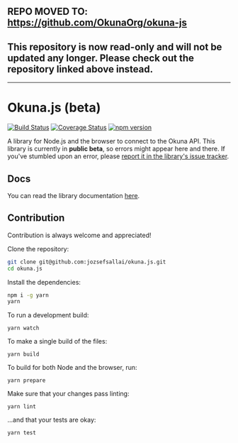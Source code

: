 ## REPO MOVED TO: https://github.com/OkunaOrg/okuna-js
## This repository is now read-only and will not be updated any longer. Please check out the repository linked above instead.

* * * 

# Okuna.js (beta)

[![Build Status](https://travis-ci.org/jozsefsallai/okuna.js.svg)](https://travis-ci.org/jozsefsallai/okuna.js) [![Coverage Status](https://coveralls.io/repos/github/jozsefsallai/okuna.js/badge.svg?branch=master)](https://coveralls.io/github/jozsefsallai/okuna.js?branch=master) [![npm version](https://img.shields.io/npm/v/okuna.svg?style=flat)](https://www.npmjs.com/package/okuna)

A library for Node.js and the browser to connect to the Okuna API. This library is currently in **public beta**, so errors might appear here and there. If you've stumbled upon an error, please [report it in the library's issue tracker](https://github.com/jozsefsallai/okuna.js/issues/new).

## Docs

You can read the library documentation [here](https://jozsefsallai.github.io/okuna.js/).

## Contribution

Contribution is always welcome and appreciated!

Clone the repository:

```sh
git clone git@github.com:jozsefsallai/okuna.js.git
cd okuna.js
```

Install the dependencies:

```sh
npm i -g yarn
yarn
```

To run a development build:

```
yarn watch
```

To make a single build of the files:

```
yarn build
```

To build for both Node and the browser, run:

```
yarn prepare
```

Make sure that your changes pass linting:

```
yarn lint
```

...and that your tests are okay:

```
yarn test
```
